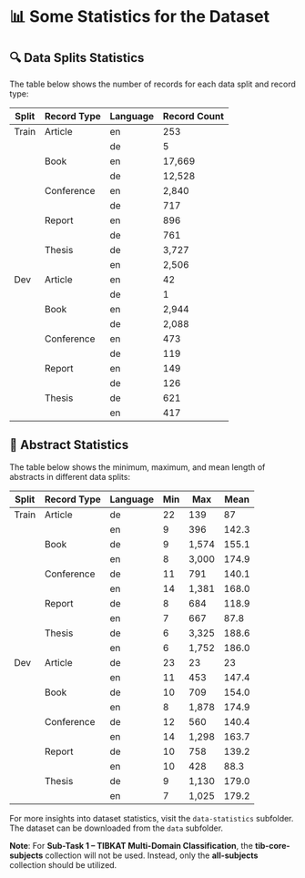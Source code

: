 # 📊 Some Statistics for the Dataset

## 🔍 Data Splits Statistics

The table below shows the number of records for each data split and record type:

| Split  | Record Type | Language | Record Count |
|--------|-------------|----------|--------------|
| Train  | Article     | en       | 253          |
|        |             | de       | 5            |
|        | Book        | en       | 17,669       |
|        |             | de       | 12,528       |
|        | Conference  | en       | 2,840        |
|        |             | de       | 717          |
|        | Report      | en       | 896          |
|        |             | de       | 761          |
|        | Thesis      | de       | 3,727        |
|        |             | en       | 2,506        |
| Dev    | Article     | en       | 42           |
|        |             | de       | 1            |
|        | Book        | en       | 2,944        |
|        |             | de       | 2,088        |
|        | Conference  | en       | 473          |
|        |             | de       | 119          |
|        | Report      | en       | 149          |
|        |             | de       | 126          |
|        | Thesis      | de       | 621          |
|        |             | en       | 417          |


## 📝 Abstract Statistics

The table below shows the minimum, maximum, and mean length of abstracts in different data splits:

| Split  | Record Type | Language | Min | Max   | Mean   |
|--------|-------------|----------|-----|-------|--------|
| Train  | Article     | de       | 22  | 139   | 87     |
|        |             | en       | 9   | 396   | 142.3  |
|        | Book        | de       | 9   | 1,574 | 155.1  |
|        |             | en       | 8   | 3,000 | 174.9  |
|        | Conference  | de       | 11  | 791   | 140.1  |
|        |             | en       | 14  | 1,381 | 168.0  |
|        | Report      | de       | 8   | 684   | 118.9  |
|        |             | en       | 7   | 667   | 87.8   |
|        | Thesis      | de       | 6   | 3,325 | 188.6  |
|        |             | en       | 6   | 1,752 | 186.0  |
| Dev    | Article     | de       | 23  | 23    | 23     |
|        |             | en       | 11  | 453   | 147.4  |
|        | Book        | de       | 10  | 709   | 154.0  |
|        |             | en       | 8   | 1,878 | 174.9  |
|        | Conference  | de       | 12  | 560   | 140.4  |
|        |             | en       | 14  | 1,298 | 163.7  |
|        | Report      | de       | 10  | 758   | 139.2  |
|        |             | en       | 10  | 428   | 88.3   |
|        | Thesis      | de       | 9   | 1,130 | 179.0  |
|        |             | en       | 7   | 1,025 | 179.2  |


For more insights into dataset statistics, visit the `data-statistics` subfolder. The dataset can be downloaded from the `data` subfolder.

**Note**: For **Sub-Task 1 – TIBKAT Multi-Domain Classification**, the **tib-core-subjects** collection will not be used. Instead, only the **all-subjects** collection should be utilized.